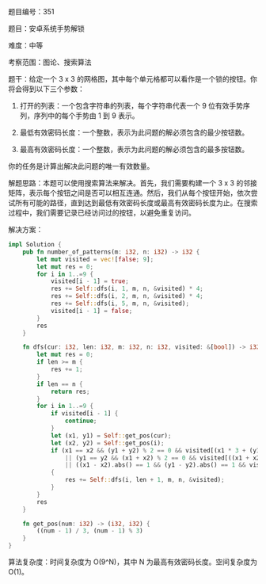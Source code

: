 题目编号：351

题目：安卓系统手势解锁

难度：中等

考察范围：图论、搜索算法

题干：给定一个 3 x 3 的网格图，其中每个单元格都可以看作是一个锁的按钮。你将会得到以下三个参数：

1. 打开的列表：一个包含字符串的列表，每个字符串代表一个 9 位有效手势序列，序列中的每个手势由 1 到 9 表示。

2. 最低有效密码长度：一个整数，表示为此问题的解必须包含的最少按钮数。

3. 最高有效密码长度：一个整数，表示为此问题的解必须包含的最多按钮数。

你的任务是计算出解决此问题的唯一有效数量。

解题思路：本题可以使用搜索算法来解决。首先，我们需要构建一个 3 x 3 的邻接矩阵，表示每个按钮之间是否可以相互连通。然后，我们从每个按钮开始，依次尝试所有可能的路径，直到达到最低有效密码长度或最高有效密码长度为止。在搜索过程中，我们需要记录已经访问过的按钮，以避免重复访问。

解决方案：

```rust
impl Solution {
    pub fn number_of_patterns(m: i32, n: i32) -> i32 {
        let mut visited = vec![false; 9];
        let mut res = 0;
        for i in 1..=9 {
            visited[i - 1] = true;
            res += Self::dfs(i, 1, m, n, &visited) * 4;
            res += Self::dfs(i, 2, m, n, &visited) * 4;
            res += Self::dfs(i, 5, m, n, &visited);
            visited[i - 1] = false;
        }
        res
    }

    fn dfs(cur: i32, len: i32, m: i32, n: i32, visited: &[bool]) -> i32 {
        let mut res = 0;
        if len >= m {
            res += 1;
        }
        if len == n {
            return res;
        }
        for i in 1..=9 {
            if visited[i - 1] {
                continue;
            }
            let (x1, y1) = Self::get_pos(cur);
            let (x2, y2) = Self::get_pos(i);
            if (x1 == x2 && (y1 + y2) % 2 == 0 && visited[(x1 * 3 + (y1 + y2) / 2) as usize])
                || (y1 == y2 && (x1 + x2) % 2 == 0 && visited[((x1 + x2) / 2 * 3 + y1) as usize])
                || ((x1 - x2).abs() == 1 && (y1 - y2).abs() == 1 && visited[((x1 + x2) / 2 * 3 + (y1 + y2) / 2) as usize])
            {
                res += Self::dfs(i, len + 1, m, n, &visited);
            }
        }
        res
    }

    fn get_pos(num: i32) -> (i32, i32) {
        ((num - 1) / 3, (num - 1) % 3)
    }
}
```

算法复杂度：时间复杂度为 O(9^N)，其中 N 为最高有效密码长度。空间复杂度为 O(1)。